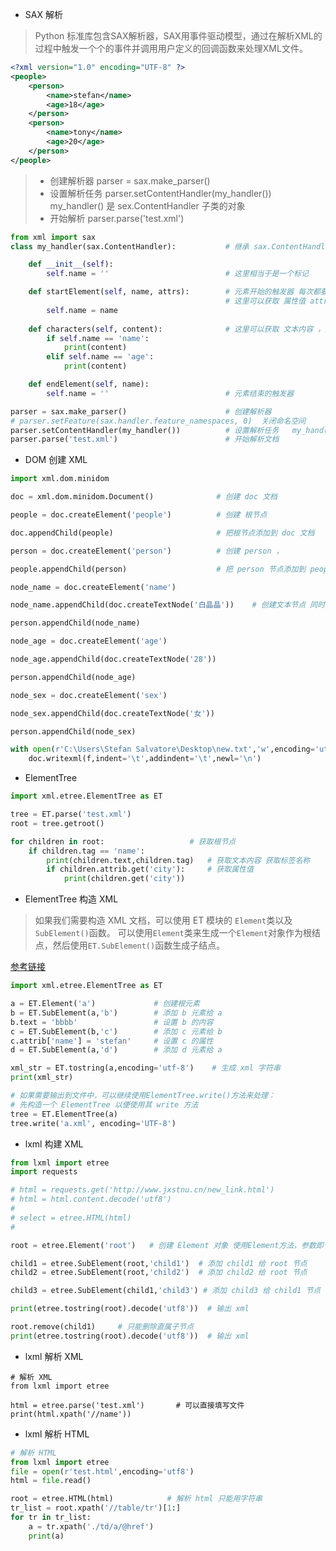 - SAX 解析

> Python 标准库包含SAX解析器，SAX用事件驱动模型，通过在解析XML的过程中触发一个个的事件并调用用户定义的回调函数来处理XML文件。

```xml
<?xml version="1.0" encoding="UTF-8" ?>
<people>
    <person>
        <name>stefan</name>
        <age>18</age>
    </person>
    <person>
        <name>tony</name>
        <age>20</age>
    </person>
</people>
```

> - 创建解析器        parser = sax.make_parser()
> - 设置解析任务    parser.setContentHandler(my_handler())     my_handler() 是 sex.ContentHandler  子类的对象
> - 开始解析            parser.parse('test.xml')


```python
from xml import sax
class my_handler(sax.ContentHandler):           # 继承 sax.ContentHandler 类 重写方法

    def __init__(self):
        self.name = ''                          # 这里相当于是一个标记 

    def startElement(self, name, attrs):        # 元素开始的触发器 每次都要给 self.name 赋值
	                                            # 这里可以获取 属性值 attrs 是属性字典
        self.name = name
        
    def characters(self, content):              # 这里可以获取 文本内容 ，通过 self.name 来判定                                                 # 是哪个标签
        if self.name == 'name':
            print(content)
        elif self.name == 'age':
            print(content)

    def endElement(self, name):
        self.name = ''                          # 元素结束的触发器

parser = sax.make_parser()                      # 创建解析器
# parser.setFeature(sax.handler.feature_namespaces, 0)  关闭命名空间
parser.setContentHandler(my_handler())          # 设置解析任务   my_handler() 是子类的对象
parser.parse('test.xml')                        # 开始解析文档

```

- DOM 创建 XML

```python
import xml.dom.minidom

doc = xml.dom.minidom.Document()              # 创建 doc 文档

people = doc.createElement('people')          # 创建 根节点

doc.appendChild(people)                       # 把根节点添加到 doc 文档

person = doc.createElement('person')          # 创建 person ，

people.appendChild(person)                    # 把 person 节点添加到 people 

node_name = doc.createElement('name')

node_name.appendChild(doc.createTextNode('白晶晶'))    # 创建文本节点 同时添加到 node_name 节点

person.appendChild(node_name)

node_age = doc.createElement('age')

node_age.appendChild(doc.createTextNode('28'))

person.appendChild(node_age)

node_sex = doc.createElement('sex')

node_sex.appendChild(doc.createTextNode('女'))

person.appendChild(node_sex)

with open(r'C:\Users\Stefan Salvatore\Desktop\new.txt','w',encoding='utf8') as f:
    doc.writexml(f,indent='\t',addindent='\t',newl='\n')
```

- ElementTree

```python
import xml.etree.ElementTree as ET

tree = ET.parse('test.xml')
root = tree.getroot()

for children in root:                   # 获取根节点
    if children.tag == 'name':
        print(children.text,children.tag)   # 获取文本内容 获取标签名称
        if children.attrib.get('city'):     # 获取属性值
            print(children.get('city'))
```

- ElementTree 构造 XML

> 如果我们需要构造 XML 文档，可以使用 ET 模块的 `Element`类以及`SubElement()`函数。 
> 可以使用`Element`类来生成一个`Element`对象作为根结点，然后使用`ET.SubElement()`函数生成子结点。

[参考链接](https://blog.csdn.net/lihao21/article/details/72891932)

```python
import xml.etree.ElementTree as ET

a = ET.Element('a')             # 创建根元素
b = ET.SubElement(a,'b')        # 添加 b 元素给 a
b.text = 'bbbb'                 # 设置 b 的内容
c = ET.SubElement(b,'c')        # 添加 c 元素给 b
c.attrib['name'] = 'stefan'     # 设置 c 的属性
d = ET.SubElement(a,'d')        # 添加 d 元素给 a

xml_str = ET.tostring(a,encoding='utf-8')    # 生成 xml 字符串
print(xml_str)

# 如果需要输出到文件中，可以继续使用ElementTree.write()方法来处理：
# 先构造一个 ElementTree 以便使用其 write 方法
tree = ET.ElementTree(a)
tree.write('a.xml', encoding='UTF-8')
```

- lxml 构建 XML

```python
from lxml import etree
import requests

# html = requests.get('http://www.jxstnu.cn/new_link.html')
# html = html.content.decode('utf8')
#
# select = etree.HTML(html)
#

root = etree.Element('root')   # 创建 Element 对象 使用Element方法，参数即节点名称。

child1 = etree.SubElement(root,'child1')  # 添加 child1 给 root 节点
child2 = etree.SubElement(root,'child2')  # 添加 child2 给 root 节点

child3 = etree.SubElement(child1,'child3') # 添加 child3 给 child1 节点

print(etree.tostring(root).decode('utf8'))  # 输出 xml

root.remove(child1)     # 只能删除直属子节点
print(etree.tostring(root).decode('utf8'))  # 输出 xml
```

- lxml 解析 XML

```
# 解析 XML 
from lxml import etree

html = etree.parse('test.xml')       # 可以直接填写文件
print(html.xpath('//name'))
```

- lxml 解析 HTML

```python
# 解析 HTML 
from lxml import etree
file = open(r'test.html',encoding='utf8')
html = file.read()

root = etree.HTML(html)            # 解析 html 只能用字符串
tr_list = root.xpath('//table/tr')[1:]
for tr in tr_list:
    a = tr.xpath('./td/a/@href')
    print(a)
```

